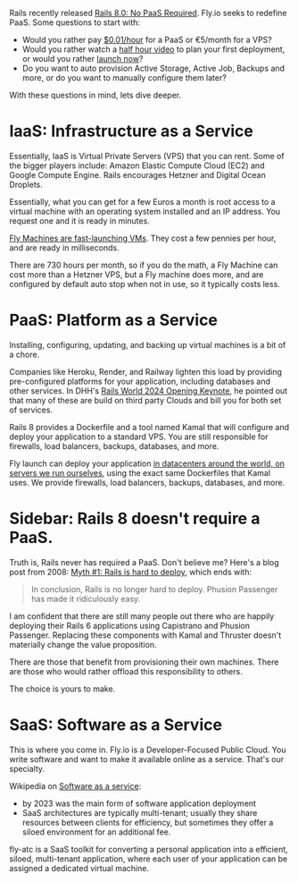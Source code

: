 Rails recently released [Rails 8.0: No PaaS Required](https://rubyonrails.org/2024/11/7/rails-8-no-paas-required).  Fly.io seeks to redefine PaaS.  Some questions to start with:

* Would you rather pay [$0.01/hour](https://fly.io/calculator?f=c&b=iad.20&a=no_none&m=0_0_0_0_0&r=shared_0_1_iad&t=10_100_5&u=0_1_100&g=1_shared_100_1_512_iad_1024_0) for a PaaS or €5/month for a VPS?
* Would you rather watch a [half hour video](https://world.hey.com/dhh/kamal-2-thou-need-not-paas-c9e8bd53) to plan your first deployment, or would you rather [launch now](https://fly.io/rails)?
* Do you want to auto provision Active Storage, Active Job, Backups and more, or do you want to manually configure them later?

With these questions in mind, lets dive deeper.

# IaaS: Infrastructure as a Service

Essentially, IaaS is Virtual Private Servers (VPS) that you can rent.  Some of the bigger players include: Amazon Elastic Compute Cloud (EC2) and Google Compute Engine.  Rails
encourages Hetzner and Digital Ocean Droplets.

Essentially, what you can get for a few Euros a month is root access to a virtual machine with an operating system installed and an IP address.  You request one and it is ready in minutes.

[Fly Machines are fast-launching VMs](https://fly.io/docs/machines/).  They cost a few pennies per hour, and are ready in milliseconds.

There are 730 hours per month, so if you do the math, a Fly Machine can cost more than a Hetzner VPS, but a Fly machine does more, and are configured by default auto stop when not in use, so it typically costs less.

# PaaS: Platform as a Service

Installing, configuring, updating, and backing up virtual machines is a bit of a chore.

Companies like Heroku, Render, and Railway lighten this load by providing pre-configured
platforms for your application, including databases and other services.  In DHH's
[Rails World 2024 Opening Keynote](https://www.youtube.com/watch?v=-cEn_83zRFw), he pointed out that many of these are build on third party Clouds and bill you for both
set of services.

Rails 8 provides a Dockerfile and a tool named Kamal that will configure and deploy your application to a standard VPS.  You are still responsible for firewalls, load balancers, backups, databases, and more.

Fly launch can deploy your application [in datacenters around the world, on servers we run ourselves](https://fly.io/docs/reference/regions/), using the exact same Dockerfiles that Kamal uses.
We provide firewalls, load balancers, backups, databases, and more.

# Sidebar: Rails 8 doesn't require a PaaS.  

Truth is, Rails never has required a PaaS.  Don't believe me?  Here's a blog post from 2008: [Myth #1: Rails is hard to deploy](https://dhh.dk/posts/30-myth-1-rails-is-hard-to-deploy), which ends with:

> In conclusion, Rails is no longer hard to deploy. Phusion Passenger has made it ridiculously easy.

I am confident that there are still many people out there who are happily deploying their
Rails 6 applications using Capistrano and Phusion Passenger.  Replacing these components
with Kamal and Thruster doesn't materially change the value proposition.

There are those that benefit from provisioning their own machines.  There are those who
would rather offload this responsibility to others.

The choice is yours to make.

# SaaS: Software as a Service

This is where you come in.  Fly.io is a Developer-Focused Public Cloud.  You write software and want to make it available online as a service.  That's our specialty.

Wikipedia on [Software as a service](https://en.wikipedia.org/wiki/Software_as_a_service):
  * by 2023 was the main form of software application deployment
  * SaaS architectures are typically multi-tenant; usually they share resources between clients for efficiency, but sometimes they offer a siloed environment for an additional fee.

fly-atc is a SaaS toolkit for converting a personal application into a efficient, siloed, multi-tenant application, where each user of your application can be assigned a dedicated virtual machine.
